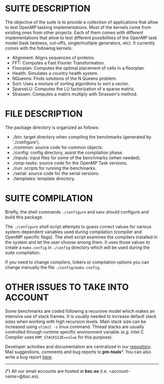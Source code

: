 SUITE DESCRIPTION
=================

The objective of the suite is to provide a collection of applications that allow to test
OpenMP tasking implementations. Most of the kernels come from existing ones from other
projects. Each of them comes with different implementations that allow to test different
possibilities of the OpenMP task model (task tiedness, cut-offs, single/multiple generators,
etc). It currently comes with the following kernels:

   + Alignment: Aligns sequences of proteins.
   + FFT: Computes a Fast Fourier Transformation.
   + Floorplan: Computes the optimal placement of cells in a floorplan.
   + Health: Simulates a country health system.
   + NQueens: Finds solutions of the N Queens problem.
   + Sort: Uses a mixture of sorting algorithms to sort a vector.
   + SparseLU: Computes the LU factorization of a sparse matrix.
   + Strassen: Computes a matrix multiply with Strassen's method.

FILE DESCRIPTION
================

The package directory is organized as follows:

   + ./bin: target directory when compiling the benchmarks (generated by `./configure').
   + ./common: source code for common objects.
   + ./config: config directory, assist the compilation phase.
   + ./inputs: input files for some of the benchmarks (when needed).
   + ./omp-tasks: source code for the OpenMP Task versions.
   + ./run: scripts for running the benchmarks.
   + ./serial: source code for the serial versions.
   + ./templates: template directory.

SUITE COMPILATION
=================

Briefly, the shell commands `./configure` and  `make` should configure and build this package.

The `./configure` shell script attempts to guess correct values for various system-dependent
variables used during compilation (compiler and OpenMP specific flags). The shell script
examines the compilers installed in the system and let the user choose among them.  It uses
those values to create a `make.config` in `./config` directory which will be used during
the suite compilation.

If you need to change compilers, linkers or compilation options you can change manually the
file `./config/make.config`.

OTHER ISSUES TO TAKE INTO ACCOUNT
=================================

Some benchmarks are coded following a recursive model which makes an intensive use of stack
frames. It is usually needed to increase default stack sizes when working with high recursion
levels. Main stack size can be increased using `ulimit -s` linux command. Thread stacks are
usually controlled through runtime specific environment variable (e.g. Intel C Compiler uses
`KMP_STACKSIZE=value` for this purpose).

Developer activities and documentation are centralized in our
[repository](https://pm.bsc.es/gitlab/benchmarks/bots).
Mail suggestions, comments and bug reports to **pm-tools**\*. You can also write a bug report 
[here](https://pm.bsc.es/gitlab/benchmarks/bots/issues).
 
***

(\*) All our email accounts are hosted at **bsc.es** (i.e. \<account-name\>@bsc.es).
